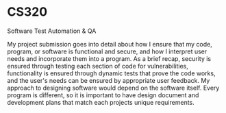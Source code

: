 # CS320
Software Test Automation &amp; QA

My project submission goes into detail about how I ensure that my code, program, or software is functional and secure, and how I interpret user needs and incorporate them into a program.
As a brief recap, security is ensured through testing each section of code for vulnerabilities, functionality is ensured through dynamic tests that prove the code works, and the user's needs can be ensured by appropriate user feedback.
My approach to designing software would depend on the software itself.
Every program is different, so it is important to have design document and development plans that match each projects unique requirements.
